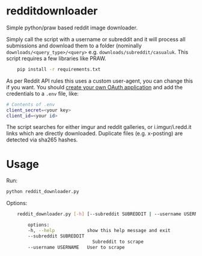 redditdownloader
================

Simple python/praw based reddit image downloader.

Simply call the script with a username or subreddit and it will process all submissions and download them to a folder (nominally `downloads/<query_type>/<query>` e.g. `downloads/subreddit/casualuk`.  This script requires a few libraries like PRAW.

```bash
    pip install -r requirements.txt
```

As per Reddit API rules this uses a custom user-agent, you can change this if you want. You should [create your own OAuth application](https://praw.readthedocs.io/en/stable/getting_started/authentication.html#oauth) and add the credentials to a `.env` file, like:

```bash
# Contents of .env
client_secret=<your key>
client_id=<your id>
```

The script searches for either imgur and reddit galleries, or i.imgur/i.redd.it links which are directly downloaded.  Duplicate files (e.g. x-posting) are detected via sha265 hashes.

Usage
=====

Run:

```bash
python reddit_downloader.py
```

Options:

```bash
    reddit_downloader.py [-h] [--subreddit SUBREDDIT | --username USERNAME]

        options:
        -h, --help            show this help message and exit
        --subreddit SUBREDDIT
                                Subreddit to scrape
        --username USERNAME   User to scrape
```